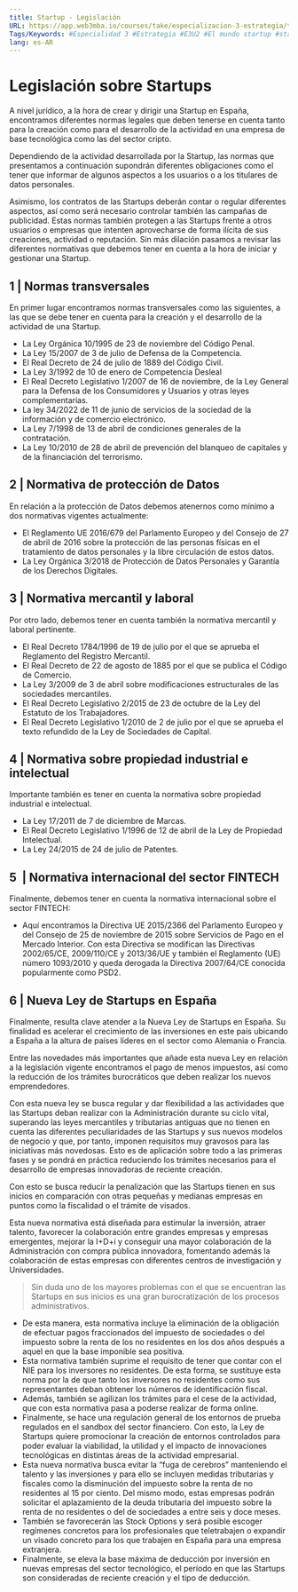 ```yaml
---
title: Startup - Legislación
URL: https://app.web3mba.io/courses/take/especializacion-3-estrategia/texts/37528197-u2-03-startup-legislacion
Tags/Keywords: #Especialidad 3 #Estrategia #E3U2 #El mundo startup #startup #
lang: es-AR
---
```

# Legislación sobre Startups
A nivel jurídico, a la hora de crear y dirigir una Startup en España, encontramos diferentes normas legales que deben tenerse en cuenta tanto para la creación como para el desarrollo de la actividad en una empresa de base tecnológica como las del sector cripto.

Dependiendo de la actividad desarrollada por la Startup, las normas que presentamos a continuación supondrán diferentes obligaciones como el tener que informar de algunos aspectos a los usuarios o a los titulares de datos personales. 

Asimismo, los contratos de las Startups deberán contar o regular diferentes aspectos, así como será necesario controlar también las campañas de publicidad. Estas normas también protegen a las Startups frente a otros usuarios o empresas que intenten aprovecharse de forma ilícita de sus creaciones, actividad o reputación. Sin más dilación pasamos a revisar las diferentes normativas que debemos tener en cuenta a la hora de iniciar y gestionar una Startup.

## 1 | Normas transversales
En primer lugar encontramos normas transversales como las siguientes, a las que se debe tener en cuenta para la creación y el desarrollo de la actividad de una Startup.

- La Ley Orgánica 10/1995 de 23 de noviembre del Código Penal.
- La Ley 15/2007 de 3 de julio de Defensa de la Competencia.
- El Real Decreto de 24 de julio de 1889 del Código Civil.
- La Ley 3/1992 de 10 de enero de Competencia Desleal
- El Real Decreto Legislativo 1/2007 de 16 de noviembre, de la Ley General para la Defensa de los Consumidores y Usuarios y otras leyes complementarias.
- La ley 34/2022 de 11 de junio de servicios de la sociedad de la información y de comercio electrónico.
- La Ley 7/1998 de 13 de abril de condiciones generales de la contratación.
- La Ley 10/2010 de 28 de abril de prevención del blanqueo de capitales y de la financiación del terrorismo.

## 2 | Normativa de protección de Datos
En relación a la protección de Datos debemos atenernos como mínimo a dos normativas vigentes actualmente:
- El Reglamento UE 2016/679 del Parlamento Europeo y del Consejo de 27 de abril de 2016 sobre la protección de las personas físicas en el tratamiento de datos personales y la libre circulación de estos datos.
- La Ley Orgánica 3/2018 de Protección de Datos Personales y Garantía de los Derechos Digitales.

## 3 | Normativa mercantil y laboral
Por otro lado, debemos tener en cuenta también la normativa mercantil y laboral pertinente.

- El Real Decreto 1784/1996 de 19 de julio por el que se aprueba el Reglamento del Registro Mercantil.
- El Real Decreto de 22 de agosto de 1885 por el que se publica el Código de Comercio.
- La Ley 3/2009 de 3 de abril sobre modificaciones estructurales de las sociedades mercantiles.
- El Real Decreto Legislativo 2/2015 de 23 de octubre de la Ley del Estatuto de los Trabajadores.
- El Real Decreto Legislativo 1/2010 de 2 de julio por el que se aprueba el texto refundido de la Ley de Sociedades de Capital.

## 4 | Normativa sobre propiedad industrial e intelectual
Importante también es tener en cuenta la normativa sobre propiedad industrial e intelectual.

- La Ley 17/2011 de 7 de diciembre de Marcas.
- El Real Decreto Legislativo 1/1996 de 12 de abril de la Ley de Propiedad Intelectual.
- La Ley 24/2015 de 24 de julio de Patentes.

## 5  | Normativa internacional del sector FINTECH
Finalmente, debemos tener en cuenta la normativa internacional sobre el sector FINTECH:
- Aquí encontramos la Directiva UE 2015/2366 del Parlamento Europeo y del Consejo de 25 de noviembre de 2015 sobre Servicios de Pago en el Mercado Interior. Con esta Directiva se modifican las Directivas 2002/65/CE, 2009/110/CE y 2013/36/UE y también el Reglamento (UE) número 1093/2010 y queda derogada la Directiva 2007/64/CE conocida popularmente como PSD2.

## 6 | Nueva Ley de Startups en España
Finalmente, resulta clave atender a la Nueva Ley de Startups en España. Su finalidad es acelerar el crecimiento de las inversiones en este país ubicando a España a la altura de países líderes en el sector como Alemania o Francia.

Entre las novedades más importantes que añade esta nueva Ley en relación a la legislación vigente encontramos el pago de menos impuestos, así como la reducción de los trámites burocráticos que deben realizar los nuevos emprendedores.

Con esta nueva ley se busca regular y dar flexibilidad a las actividades que las Startups deban realizar con la Administración durante su ciclo vital, superando las leyes mercantiles y tributarias antiguas que no tienen en cuenta las diferentes peculiaridades de las Startups y sus nuevos modelos de negocio y que, por tanto, imponen requisitos muy gravosos para las iniciativas más novedosas. Esto es de aplicación sobre todo a las primeras fases y se pondrá en práctica reduciendo los trámites necesarios para el desarrollo de empresas innovadoras de reciente creación.

Con esto se busca reducir la penalización que las Startups tienen en sus inicios en comparación con otras pequeñas y medianas empresas en puntos como la fiscalidad o el trámite de visados.

Esta nueva normativa está diseñada para estimular la inversión, atraer talento, favorecer la colaboración entre grandes empresas y empresas emergentes, mejorar la I+D+i y conseguir una mayor colaboración de la Administración con compra pública innovadora, fomentando además la colaboración de estas empresas con diferentes centros de investigación y Universidades.

> Sin duda uno de los mayores problemas con el que se encuentran las Startups en sus inicios es una gran burocratización de los procesos administrativos.

- De esta manera, esta normativa incluye la eliminación de la obligación de efectuar pagos fraccionados del impuesto de sociedades o del impuesto sobre la renta de los no residentes en los dos años después a aquel en que la base imponible sea positiva.
- Esta normativa también suprime el requisito de tener que contar con el NIE para los inversores no residentes. De esta forma, se sustituye esta norma por la de que tanto los inversores no residentes como sus representantes deban obtener los números de identificación fiscal. 
- Además, también se agilizan los trámites para el cese de la actividad, que con esta normativa pasa a poderse realizar de forma online.
- Finalmente, se hace una regulación general de los entornos de prueba regulados en el sandbox del sector financiero. Con esto, la Ley de Startups quiere promocionar la creación de entornos controlados para poder evaluar la viabilidad, la utilidad y el impacto de innovaciones tecnológicas en distintas áreas de la actividad empresarial.
- Esta nueva normativa busca evitar la “fuga de cerebros” manteniendo el talento y las inversiones y para ello se incluyen medidas tributarias y fiscales como la disminución del impuesto sobre la renta de no residentes al 15 por ciento. Del mismo modo, estas empresas podrán solicitar el aplazamiento de la deuda tributaria del impuesto sobre la renta de no residentes o del de sociedades a entre seis y doce meses.
- También se favorecerán las Stock Options y será posible escoger regímenes concretos para los profesionales que teletrabajen o expandir un visado concreto para los que trabajen en España para una empresa extranjera.
- Finalmente, se eleva la base máxima de deducción por inversión en nuevas empresas del sector tecnológico, el período en que las Startups son consideradas de reciente creación y el tipo de deducción.